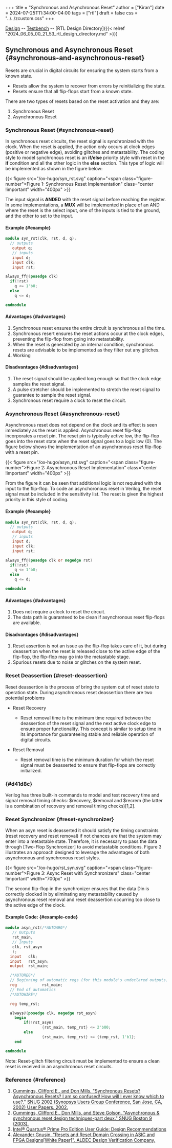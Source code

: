 +++
title = "Synchronous and Asynchronous Reset"
author = ["Kiran"]
date = 2024-07-25T11:34:00-04:00
tags = ["rtl"]
draft = false
css = "../../zcustom.css"
+++

[Design](https://github.com/24x7fpga/iVerilog/blob/master/design/asyn_rst/asyn_rst.v) -- [Testbench](https://github.com/24x7fpga/iVerilog/blob/master/tb_design/tb_asyn_rst/tb_asyn_rst.v) -- [RTL Design Directory]({{< relref "2024_06_05_00_21_53_rtl_design_directory.md" >}})


## Synchronous and Asynchronous Reset {#synchronous-and-asynchronous-reset}

Resets are crucial in digital circuits for ensuring the system starts from a known state.

-   Resets allow the system to recover from errors by reinitializing the state.
-   Resets ensure that all flip-flops start from a known state.

There are two types of resets based on the reset activation and they are:

1.  Synchronous Reset
2.  Asynchronous Reset


### Synchronous Reset {#synchronous-reset}

In synchronous reset circuits, the reset signal is synchronized with the clock. When the reset is applied, the action only occurs at clock edges (positive or negative edge), avoiding glitches and metastability. The coding style to model synchronous reset is an **if/else** priority style with reset in the **if** condition and all the other logic in the **else** section. This type of logic will be implemented as shown in the figure below:

{{< figure src="/ox-hugo/syn_rst.svg" caption="<span class=\"figure-number\">Figure 1: </span>Synchronous Reset Implementation" class="center !important" width="400px" >}}

The input signal is **ANDED** with the reset signal before reaching the register. In some implementations, a **MUX** will be implemented in place of an AND where the reset is the select input, one of the inputs is tied to the ground, and the other to set to the input.


#### Example {#example}

```verilog
module syn_rst(clk, rst, d, q);
  // outputs
   output q;
   // inputs
   input d;
   input clk;
   input rst;

always_ff@(posedge clk)
  if(!rst)
    q <= 1'b0;
  else
    q <= d;

endmodule
```


#### Advantages {#advantages}

1.  Synchronous reset ensures the entire circuit is synchronous all the time.
2.  Synchronous resert ensures the reset actions occur at the clock edges, preventing the flip-flop from going into metastability.
3.  When the reset is generated by an internal condition, synchronous resets are advisable to be implemented as they filter out any glitches.
4.  Working


#### Disadvantages {#disadvantages}

1.  The reset signal should be applied long enough so that the clock edge samples the reset signal.
2.  A pulse stretcher should be implemented to stretch the reset signal to guarantee to sample the reset signal.
3.  Synchronous reset require a clock to reset the circuit.


### Asynchronous Reset {#asynchronous-reset}

Asynchronous reset does not depend on the clock and its effect is seen immediately as the reset is applied. Asynchronous reset flip-flop incorporates a reset pin. The reset pin is typically active low, the flip-flop goes into the reset state when the reset signal goes to a logic low (0). The figure below shows the implementation of an asynchronous reset flip-flop with a reset pin.

{{< figure src="/ox-hugo/asyn_rst.svg" caption="<span class=\"figure-number\">Figure 2: </span>Asynchronous Reset Implementation" class="center !important" width="400px" >}}

From the figure it can be seen that additional logic is not required with the input to the flip-flop. To code an asynchoronous reset in Verilog, the reset signal must be included in the sensitivity list. The reset is given the highest priority in this style of coding.


#### Example {#example}

```verilog
module syn_rst(clk, rst, d, q);
  // outputs
   output q;
   // inputs
   input d;
   input clk;
   input rst;

always_ff@(posedge clk or negedge rst)
  if(!rst)
    q <= 1'b0;
  else
    q <= d;

endmodule

```


#### Advantages {#advantages}

1.  Does not require a clock to reset the circuit.
2.  The data path is guaranteed to be clean if asynchronous reset flip-flops are available.


#### Disadvantages {#disadvantages}

1.  Reset assertion is not an issue as the flip-flop takes care of it, but during deassertion when the reset is released close to the active edge of the flip-flop, the flip-flop may go into the metastable stage.
2.  Spurious resets due to noise or glitches on the system reset.


### Reset Deassertion {#reset-deassertion}

Reset deassertion is the process of bring the system out of reset state to operation state. During asynchronous reset deassertion there are two potential problems

<!--list-separator-->

-  Reset Recovery

    -   Reset removal time is the minimum time required between the deassertion of the reset signal and the next active clock edge to ensure proper functionality. This concept is similar to setup time in its importance for guaranteeing stable and reliable operation of digital circuits.

<!--list-separator-->

-  Reset Removal

    -   Reset removal time is the minimum duration for which the reset signal must be deasserted to ensure that flip-flops are correctly initialized.


###  {#d41d8c}

Verilog has three built-in commands to model and test recovery time and signal removal timing checks: $recovery, $removal and $recrem (the latter is a combination of recovery and removal timing checks)[1,2].


### Reset Synchronizer {#reset-synchronizer}

When an asyn reset is deasserted it should satisfy the timing constraints (reset recovery and reset removal) if not chances are that the system may enter into a metastable state. Therefore, it is necessary to pass the data through [Two-Flop Synchronizer] to avoid metastable conditions. Figure 3 illustrates an approach designed to leverage the advantages of both asynchronous and synchronous reset styles.

{{< figure src="/ox-hugo/rst_syn.svg" caption="<span class=\"figure-number\">Figure 3: </span>Async Reset with Synchnronizers" class="center !important" width="700px" >}}

The second flip-flop in the synchronizer ensures that the data Din​ is correctly clocked in by eliminating any metastability caused by asynchronous reset removal and reset deassertion occurring too close to the active edge of the clock.


#### Example Code: {#example-code}

```verilog
module asyn_rst(/*AUTOARG*/
   // Outputs
   rst_main,
   // Inputs
   clk, rst_asyn
   );
  input   clk;
  input   rst_asyn;
  output  rst_main;

  /*AUTOREG*/
  // Beginning of automatic regs (for this module's undeclared outputs)
  reg			rst_main;
  // End of automatics
  /*AUTOWIRE*/

  reg temp_rst;

  always@(posedge clk, negedge rst_asyn)
    begin
        if(!rst_asyn)
                {rst_main, temp_rst} <= 2'b00;
        else
                {rst_main, temp_rst} <= {temp_rst, 1'b1};
    end

endmodule
```

Note: Reset-glitch filtering circuit must be implemented to ensure a clean reset is received in an asynchronous reset circuits.


### Reference {#reference}

1.  [Cummings, Clifford E., and Don Mills. "Synchronous Resets? Asynchronous Resets? I am so confused! How will I ever know which to use?." SNUG 2002 (Synopsys Users Group Conference, San Jose, CA, 2002) User Papers. 2002.](http://www.sunburst-design.com/papers/CummingsSNUG2002SJ_Resets.pdf)
2.  [Cummings, Clifford E., Don Mills, and Steve Golson. "Asynchronous &amp; synchronous reset design techniques-part deux." SNUG Boston 9 (2003).](http://www.sunburst-design.com/papers/CummingsSNUG2003Boston_Resets.pdf)
3.  [Intel® Quartus® Prime Pro Edition User Guide: Design Recommendations](https://www.intel.com/content/www/us/en/docs/programmable/683082/21-3/using-asynchronous-resets.html)
4.  [Alexander Gnusin. "Resets and Reset Domain Crossing in ASIC and FPGA Designs[White Paper]". ALDEC Design Verification Company.](https://research.ssl.berkeley.edu/~teq/research/Resets%20and%20Reset%20Domain%20Crossings%20in%20ASIC%20and%20FPGA%20designs.pdf)
